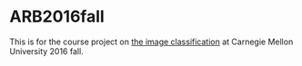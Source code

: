 # ARB2016fall
This is for the course project on [the image classification](https://sites.google.com/site/automationofbiologicalresearch/image-classification-project) at Carnegie Mellon University 2016 fall.

